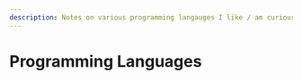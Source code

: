 ```yaml
---
description: Notes on various programming langauges I like / am curious about
---
```


# Programming Languages


